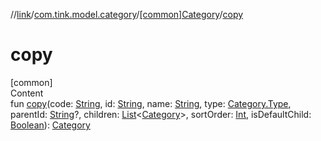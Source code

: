 //[link](../../index.md)/[com.tink.model.category](../index.md)/[[common]Category](index.md)/[copy](copy.md)



# copy  
[common]  
Content  
fun [copy](copy.md)(code: [String](https://kotlinlang.org/api/latest/jvm/stdlib/kotlin/-string/index.html), id: [String](https://kotlinlang.org/api/latest/jvm/stdlib/kotlin/-string/index.html), name: [String](https://kotlinlang.org/api/latest/jvm/stdlib/kotlin/-string/index.html), type: [Category.Type](-type/index.md), parentId: [String](https://kotlinlang.org/api/latest/jvm/stdlib/kotlin/-string/index.html)?, children: [List](https://kotlinlang.org/api/latest/jvm/stdlib/kotlin.collections/-list/index.html)<[Category](index.md)>, sortOrder: [Int](https://kotlinlang.org/api/latest/jvm/stdlib/kotlin/-int/index.html), isDefaultChild: [Boolean](https://kotlinlang.org/api/latest/jvm/stdlib/kotlin/-boolean/index.html)): [Category](index.md)  



